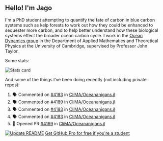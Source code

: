 ## Hello! I'm Jago

I'm a PhD student attempting to quantify the fate of carbon in blue carbon systems such as kelp forests to work out how they could be enhanced to sequester more carbon, and to help better understand how these biological systems effect the broader ocean carbon cycle. I work in the <a href="https://www.damtp.cam.ac.uk/user/jrt51/" class="emph">Ocean Dynamics group</a> in the Department of Applied Mathematics and Theoretical Physics at the University of Cambridge, supervised by Professor John Taylor.

Some stats:
<!--
![](https://raw.githubusercontent.com/jagoosw/jagoosw/main/profile-summary-card-output/nord_dark/0-profile-details.svg)
![](https://raw.githubusercontent.com/jagoosw/jagoosw/main/profile-summary-card-output/nord_dark/3-stats.svg)
![](https://raw.githubusercontent.com/jagoosw/jagoosw/main/profile-summary-card-output/nord_dark/4-productive-time.svg)
-->
![Stats card](https://github-readme-stats.vercel.app/api?username=jagoosw&count_private=true&show_icons=true&theme=transparent&hide_title=true&rank_icon=percentile&show=reviews)

And some of the things I've been doing recently (not including private repos):
<!--START_SECTION:activity-->
1. 🗣 Commented on [#4183](https://github.com/CliMA/Oceananigans.jl/issues/4183#issuecomment-2714430628) in [CliMA/Oceananigans.jl](https://github.com/CliMA/Oceananigans.jl)
2. 🗣 Commented on [#4189](https://github.com/CliMA/Oceananigans.jl/pull/4189#issuecomment-2714422782) in [CliMA/Oceananigans.jl](https://github.com/CliMA/Oceananigans.jl)
3. 🗣 Commented on [#4183](https://github.com/CliMA/Oceananigans.jl/issues/4183#issuecomment-2711629647) in [CliMA/Oceananigans.jl](https://github.com/CliMA/Oceananigans.jl)
4. 🗣 Commented on [#4183](https://github.com/CliMA/Oceananigans.jl/issues/4183#issuecomment-2711589767) in [CliMA/Oceananigans.jl](https://github.com/CliMA/Oceananigans.jl)
5. 💪 Opened PR [#4189](https://github.com/CliMA/Oceananigans.jl/pull/4189) in [CliMA/Oceananigans.jl](https://github.com/CliMA/Oceananigans.jl)
<!--END_SECTION:activity-->


[![Update README](https://github.com/jagoosw/jagoosw/actions/workflows/update-readme.yml/badge.svg)](https://github.com/jagoosw/jagoosw/actions/workflows/update-readme.yml)
[Get GitHub Pro for free if you're a student](https://education.github.com/pack)

